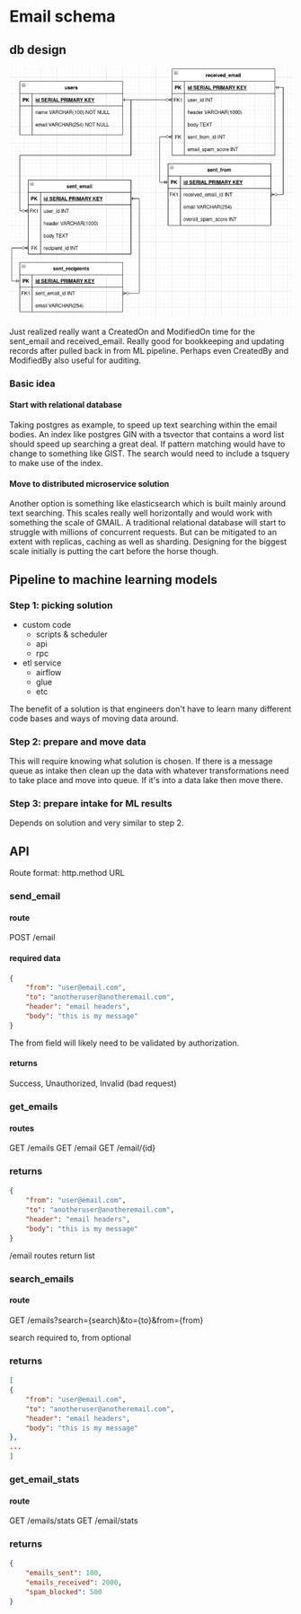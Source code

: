 # Email schema

## db design

![](email_schema_diagram.png?raw=true)

Just realized really want a CreatedOn and ModifiedOn time for the sent\_email and received\_email. Really good for bookkeeping and updating records after pulled back in from ML pipeline. Perhaps even CreatedBy and ModifiedBy also useful for auditing.

### Basic idea

#### Start with relational database

Taking postgres as example, to speed up text searching within the email bodies. An index like postgres GIN with a tsvector that contains a word list should speed up searching a great deal. If pattern matching would have to change to something like GIST. The search would need to include a tsquery to make use of the index.

#### Move to distributed microservice solution 

Another option is something like elasticsearch which is built mainly around text searching. This scales really well horizontally and would work with something the scale of GMAIL. A traditional relational database will start to struggle with millions of concurrent requests. But can be mitigated to an extent with replicas, caching as well as sharding. Designing for the biggest scale initially is putting the cart before the horse though.

## Pipeline to machine learning models

### Step 1: picking solution

* custom code
  * scripts & scheduler
  * api
  * rpc
* etl service
  * airflow
  * glue
  * etc

The benefit of a solution is that engineers don't have to learn many different code bases and ways of moving data around.

### Step 2: prepare and move data

This will require knowing what solution is chosen. If there is a message queue as intake then clean up the data with whatever transformations need to take place and move into queue. If it's into a data lake then move there.

### Step 3: prepare intake for ML results

Depends on solution and very similar to step 2. 

## API

Route format: http.method URL

### send\_email

#### route

POST /email

#### required data

```json
{
    "from": "user@email.com",
    "to": "anotheruser@anotheremail.com",
    "header": "email headers",
    "body": "this is my message"
}
```

The from field will likely need to be validated by authorization.

#### returns

Success, Unauthorized, Invalid (bad request)

### get\_emails

#### routes

GET /emails
GET /email
GET /email/{id}

### returns

```json
{
    "from": "user@email.com",
    "to": "anotheruser@anotheremail.com",
    "header": "email headers",
    "body": "this is my message"
}
```

/email routes return list

### search\_emails

#### route

GET /emails?search={search}&to={to}&from={from}

search required
to, from optional

### returns

```json
[
{
    "from": "user@email.com",
    "to": "anotheruser@anotheremail.com",
    "header": "email headers",
    "body": "this is my message"
},
...
]
```

### get\_email\_stats

#### route

GET /emails/stats
GET /email/stats

### returns

```json
{
    "emails_sent": 100,
    "emails_received": 2000,
    "spam_blocked": 500
}
```

